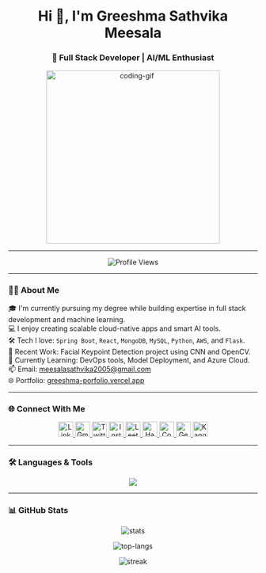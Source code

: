 <h1 align="center">Hi 👋, I'm Greeshma Sathvika Meesala</h1>
<h3 align="center">🚀 Full Stack Developer | AI/ML Enthusiast</h3>

<p align="center">
  <img src="https://camo.githubusercontent.com/3e38d30f04e42688871c3de0a94852b9ec3c3b767e3ec2f9740fb144e462c47f/68747470733a2f2f63646e2e6472696262626c652e636f6d2f75736572732f323730343431342f73637265656e73686f74732f373436363930332f6d656469612f62303861623537363331366264343538326665663138396634373163643965352e676966" width="350" alt="coding-gif">
</p>

---

<p align="center">
  <img src="https://komarev.com/ghpvc/?username=greeshmasathvikameesala&label=Profile%20views&color=brightgreen&style=flat" alt="Profile Views" />
</p>

---

### 👩‍💻 About Me

🎓 I'm currently pursuing my degree while building expertise in full stack development and machine learning.  
💻 I enjoy creating scalable cloud-native apps and smart AI tools.  
🛠️ Tech I love: `Spring Boot`, `React`, `MongoDB`, `MySQL`, `Python`, `AWS`, and `Flask`.  
🧠 Recent Work: Facial Keypoint Detection project using CNN and OpenCV.  
🌱 Currently Learning: DevOps tools, Model Deployment, and Azure Cloud.  
📫 Email: meesalasathvika2005@gmail.com  
🌐 Portfolio: [greeshma-porfolio.vercel.app](https://greeshma-porfolio.vercel.app/)

---

### 🌐 Connect With Me

<p align="center">
  <a href="https://linkedin.com/in/greeshma-sathvika-meesala-84b150276" target="_blank">
    <img src="https://cdn.jsdelivr.net/gh/devicons/devicon/icons/linkedin/linkedin-original.svg" width="30" alt="LinkedIn" />
  </a>
  <a href="mailto:meesalasathvika2005@gmail.com" target="_blank">
    <img src="https://cdn.jsdelivr.net/gh/devicons/devicon/icons/google/google-original.svg" width="30" alt="Gmail" />
  </a>
  <a href="https://twitter.com/greeshumeesala" target="_blank">
    <img src="https://cdn-icons-png.flaticon.com/512/733/733579.png" width="30" alt="Twitter" />
  </a>
  <a href="https://instagram.com/greeshma_meesala" target="_blank">
    <img src="https://cdn-icons-png.flaticon.com/512/2111/2111463.png" width="30" alt="Instagram" />
  </a>
  <a href="https://leetcode.com/u/greeshma_sathvika_meesala/" target="_blank">
    <img src="https://cdn.jsdelivr.net/gh/devicons/devicon/icons/leetcode/leetcode-original.svg" width="30" alt="LeetCode" />
  </a>
  <a href="https://www.hackerrank.com/meesalasathvika1" target="_blank">
    <img src="https://cdn.iconscout.com/icon/free/png-512/free-hackerrank-3628665-3030004.png" width="30" alt="HackerRank" />
  </a>
  <a href="https://www.codechef.com/users/greeshma020505" target="_blank">
    <img src="https://cdn.codechef.com/sites/all/themes/abessive/cc-logo.png" width="30" alt="CodeChef" />
  </a>
  <a href="https://auth.geeksforgeeks.org/user/meesalasat2wss" target="_blank">
    <img src="https://media.geeksforgeeks.org/gfg-gg-logo.svg" width="30" alt="GeeksforGeeks" />
  </a>
  <a href="https://kaggle.com/greeshmasathvika" target="_blank">
    <img src="https://cdn.jsdelivr.net/gh/devicons/devicon/icons/kaggle/kaggle-original.svg" width="30" alt="Kaggle" />
  </a>
</p>

---

### 🛠️ Languages & Tools

<p align="center">
  <img src="https://skillicons.dev/icons?i=java,python,javascript,html,css,react,nodejs,bootstrap,tailwind,angular,php,mysql,mongodb,flask,spring,git,linux,aws,azure,vscode,postman" />
</p>

---

### 📊 GitHub Stats

<p align="center">
  <img src="https://github-readme-stats.vercel.app/api?username=greeshmasathvikameesala&show_icons=true&locale=en&theme=default" alt="stats" />
</p>
<p align="center">
  <img src="https://github-readme-stats.vercel.app/api/top-langs?username=greeshmasathvikameesala&show_icons=true&locale=en&layout=compact&theme=default" alt="top-langs" />
</p>
<p align="center">
  <img src="https://github-readme-streak-stats.herokuapp.com/?user=greeshmasathvikameesala&theme=default" alt="streak" />
</p>
